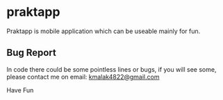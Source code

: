 # praktapp

Praktapp is mobile application which can be useable mainly for fun.

## Bug Report
In code there could  be some pointless lines or bugs, if you will see some, please contact me on email: kmalak4822@gmail.com

Have Fun
